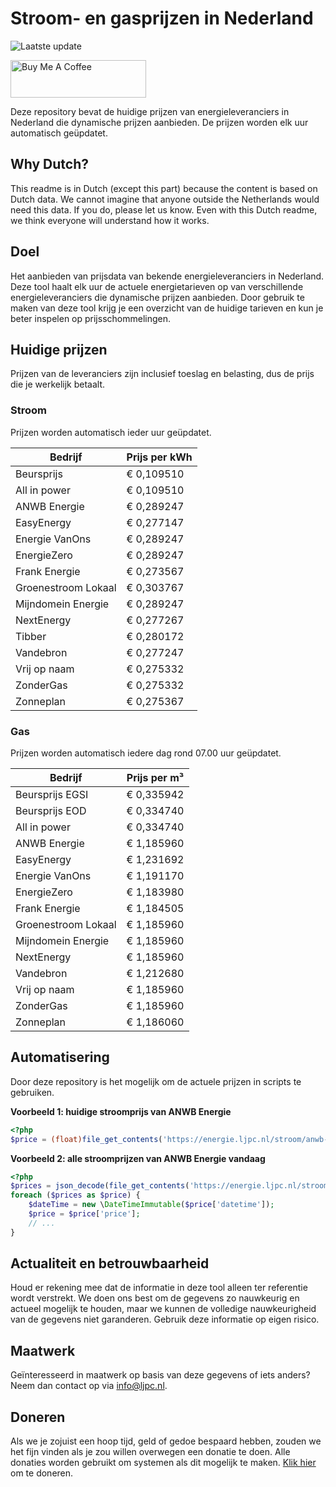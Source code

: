 # Stroom- en gasprijzen in Nederland

![Laatste update](https://img.shields.io/badge/laatste%20update-2025--08--01%2019%3A00%20CET-brightgreen)

<a href="https://www.buymeacoffee.com/Lars-" target="_blank"><img src="https://cdn.buymeacoffee.com/buttons/v2/default-orange.png" alt="Buy Me A Coffee" height="60" style="height: 60px !important;width: 217px !important;" ></a>

Deze repository bevat de huidige prijzen van energieleveranciers in Nederland die dynamische prijzen aanbieden. De prijzen worden elk uur automatisch geüpdatet.

## Why Dutch?

This readme is in Dutch (except this part) because the content is based on Dutch data. We cannot imagine that anyone outside the Netherlands would need this data. If you do, please let us know. Even with this Dutch readme, we think
everyone will understand how it works.

## Doel

Het aanbieden van prijsdata van bekende energieleveranciers in Nederland. Deze tool haalt elk uur de actuele energietarieven op van verschillende energieleveranciers die dynamische prijzen aanbieden. Door gebruik te maken van deze tool
krijg je een overzicht van de huidige tarieven en kun je beter inspelen op prijsschommelingen.

## Huidige prijzen

Prijzen van de leveranciers zijn inclusief toeslag en belasting, dus de prijs die je werkelijk betaalt.

### Stroom

Prijzen worden automatisch ieder uur geüpdatet.

 Bedrijf | Prijs per kWh 
---------|---------------
Beursprijs | € 0,109510
All in power | € 0,109510
ANWB Energie | € 0,289247
EasyEnergy | € 0,277147
Energie VanOns | € 0,289247
EnergieZero | € 0,289247
Frank Energie | € 0,273567
Groenestroom Lokaal | € 0,303767
Mijndomein Energie | € 0,289247
NextEnergy | € 0,277267
Tibber | € 0,280172
Vandebron | € 0,277247
Vrij op naam | € 0,275332
ZonderGas | € 0,275332
Zonneplan | € 0,275367


### Gas

Prijzen worden automatisch iedere dag rond 07.00 uur geüpdatet.

 Bedrijf | Prijs per m³ 
---------|--------------
Beursprijs EGSI | € 0,335942
Beursprijs EOD | € 0,334740
All in power | € 0,334740
ANWB Energie | € 1,185960
EasyEnergy | € 1,231692
Energie VanOns | € 1,191170
EnergieZero | € 1,183980
Frank Energie | € 1,184505
Groenestroom Lokaal | € 1,185960
Mijndomein Energie | € 1,185960
NextEnergy | € 1,185960
Vandebron | € 1,212680
Vrij op naam | € 1,185960
ZonderGas | € 1,185960
Zonneplan | € 1,186060


## Automatisering

Door deze repository is het mogelijk om de actuele prijzen in scripts te gebruiken.

**Voorbeeld 1: huidige stroomprijs van ANWB Energie**

```php
<?php
$price = (float)file_get_contents('https://energie.ljpc.nl/stroom/anwb-energie-nu.txt');

```

**Voorbeeld 2: alle stroomprijzen van ANWB Energie vandaag**

```php
<?php
$prices = json_decode(file_get_contents('https://energie.ljpc.nl/stroom/all-in-power-vandaag.json'),true);
foreach ($prices as $price) {
    $dateTime = new \DateTimeImmutable($price['datetime']);
    $price = $price['price'];
    // ...
}
```

## Actualiteit en betrouwbaarheid

Houd er rekening mee dat de informatie in deze tool alleen ter referentie wordt verstrekt. We doen ons best om de gegevens zo nauwkeurig en actueel mogelijk te houden, maar we kunnen de volledige nauwkeurigheid van de gegevens niet
garanderen. Gebruik deze informatie op eigen risico.

## Maatwerk

Geïnteresseerd in maatwerk op basis van deze gegevens of iets anders? Neem dan contact op
via [info@ljpc.nl](mailto:info@ljpc.nl?subject=Energie%20prijzen).

## Doneren

Als we je zojuist een hoop tijd, geld of gedoe bespaard hebben, zouden we het fijn vinden als je zou willen overwegen een
donatie te doen. Alle donaties worden gebruikt om systemen als dit mogelijk te
maken. [Klik hier](https://www.buymeacoffee.com/Lars-) om te doneren.

